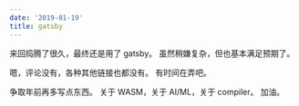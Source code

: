 ```yaml
---
date: '2019-01-19'
title: gatsby
---
```


来回捣腾了很久，最终还是用了 gatsby。
虽然稍嫌复杂，但也基本满足预期了。

嗯，评论没有，各种其他链接也都没有。
有时间在弄吧。

争取年前再多写点东西。
关于 WASM，关于 AI/ML，关于 compiler。
加油。
